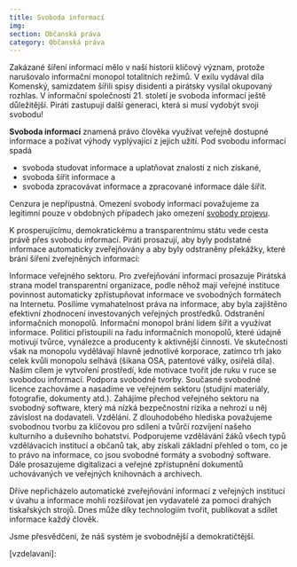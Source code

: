 ```yaml
---
title: Svoboda informací
img:
section: Občanská práva
category: Občanská práva
---
```


Zakázané šíření informací mělo v naší historii klíčový význam, protože narušovalo informační monopol totalitních režimů. V exilu vydával díla Komenský, samizdatem šířili spisy disidenti a pirátsky vysílal okupovaný rozhlas. V informační společnosti 21. století je svoboda informací ještě důležitější. Piráti zastupují další generaci, která si musí vydobýt svoji svobodu!

**Svoboda informací** znamená právo člověka využívat
veřejně dostupné informace a požívat výhody vyplývající z jejich užití. Pod svobodu informací spadá

- svoboda studovat informace a uplatňovat znalosti z nich získané,
- svoboda šířit informace a
- svoboda zpracovávat informace a zpracované informace dále šířit.

Cenzura je nepřípustná. Omezení svobody informací považujeme za legitimní pouze v obdobných případech jako omezení [svobody projevu][svoboda-projevu].

K prosperujícímu, demokratickému a transparentnímu státu vede cesta právě přes svobodu informací. Piráti prosazují, aby byly podstatné informace automaticky zveřejňovány a aby byly odstraněny překážky, které brání šíření zveřejněných informací:

   Informace veřejného sektoru. Pro zveřejňování informací prosazuje Pirátská strana model transparentní organizace, podle něhož mají veřejné instituce povinnost automaticky zpřístupňovat informace ve svobodných formátech na Internetu. Posílíme vymahatelnost práva na informace, aby byla zajištěno efektivní zhodnocení investovaných veřejných prostředků.
   Odstranění informačních monopolů. Informační monopol brání lidem šířit a využívat informace. Politici přistoupili na řadu informačních monopolů, které údajně motivují tvůrce, vynálezce a producenty k aktivnější činnosti. Ve skutečnosti však na monopolu vydělávají hlavně jednotlivé korporace, zatímco trh jako celek kvůli monopolu selhává (šikana OSA, patentové války, osiřelá díla). Naším cílem je vytvoření prostředí, kde motivace tvořit jde ruku v ruce se svobodou informací.
   Podpora svobodné tvorby. Současné svobodné licence zachováme a nasadíme ve veřejném sektoru (studijní materiály, fotografie, dokumenty atd.). Zahájíme přechod veřejného sektoru na svobodný software, který má nízká bezpečnostní rizika a nehrozí u něj závislost na dodavateli.
   Vzdělání. Z dlouhodobého hlediska považujeme svobodnou tvorbu za klíčovou pro sdílení a tvůrčí rozvíjení našeho kulturního a duševního bohatství. Podporujeme vzdělávání žáků všech typů vzdělávacích institucí a občanů tak, aby získali základní přehled o tom, co je to právo na informace, co jsou svobodné formáty a svobodný software. Dále prosazujeme digitalizaci a veřejné zpřístupnění dokumentů uchovávaných ve veřejných knihovnách a archivech.

Dříve nepřicházelo automatické zveřejňování informací z veřejných institucí v úvahu a informace mohli rozšiřovat jen vydavatelé za pomoci drahých tiskařských strojů. Dnes může díky technologiím tvořit, publikovat a sdílet informace každý člověk.

Jsme přesvědčeni, že náš systém je svobodnější a demokratičtější.

[svoboda-projevu]:
[transparentni-organizace]:
[vzdelavani]:
